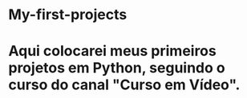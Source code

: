 # My-first-projects
# Aqui colocarei meus primeiros projetos em Python, seguindo o curso do canal "Curso em Vídeo".
